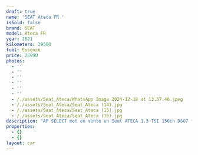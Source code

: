 ```yaml
---
draft: true
name: 'SEAT Ateca FR '
isSold: false
brand: SEAT
model: Ateca FR
year: 2021
kilometers: 39500
fuel: Essence
price: 25990
photos:
  - ''
  - ''
  - ''
  - ''
  - ''
  - ''
  - /./assets/Seat_Ateca/WhatsApp Image 2024-12-18 at 13.57.46.jpeg
  - /./assets/Seat_Ateca/Seat_Ateca (14).jpg
  - /./assets/Seat_Ateca/Seat_Ateca (15).jpg
  - /./assets/Seat_Ateca/Seat_Ateca (16).jpg
description: "AP SELECT met en vente un Seat ATECA 1.5 TSI 150ch DSG7 finition FR.\n\nModèle du 07/2021 avec 39500km.\n\nCouleur bleu Lave, intérieur FR cuir/alcantara noir\n\nVéhicule origine France \U0001F1EB\U0001F1F7 de première main.\n\nVendu avec une garantie complète 6 mois.\n\nEntretiens et historique complet.\n\nLes pneus et freins sont en très bon état.\n4 pneus hivers disponible.\n\nÉquipements et options :\n- Boîte DSG7\n- Toit panoramique électrique\n- Intérieur FR cuir / Alcantara\n- Sièges sport\n- Jantes FR 19 pouces\n- Coffre électrique\n- MMI multimédia\n- GPS 3D Europe\n- Régulateur adaptatif ACC\n- Lane Assist\n- Front Assist\n- Pack intérieur gris alu\n- Phares Matrix LED\n- Feux de jour à LED\n- Controle automatique des feux de route ALS\n- Parc distance contrôle PDC avant / arrière\n- Caméra de recul\n- Keyless Ouverture / fermeture sans clés\n- Démarrage sans clés\n- Connexion Ipod et USB\n- Volant sport multifonctions\n- Affichage multifonctions plus\n- Climatisation bi zone\n- Éclairage et essuie-glaces automatique\n- Rétroviseurs rabattable électriquement et chauffants\n- Rétroviseurs int / ext Electrochrome\n- Bluetooth\n- Éclairage d ambiance\n\n\nDisponible et visible sur RDV pour acheteur sérieux.\n\nPossibilité d'une garantie 3, 6 ou 12 mois en supplément.\n\nRéalisation des démarches d'immatriculation.\n\nAP SELECT c'est des solutions de courtage et conciergerie sur mesure pour profiter librement de sa passion et de son patrimoine.\n\nPrenez le volant, AP SELECT s'occupe du reste."
properties:
  - {}
  - {}
layout: car
---
```



